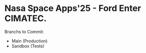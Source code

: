# Nasa Space Apps'25 - Ford Enter CIMATEC.

Branchs to Commit:
 - Main (Production)
 - Sandbox (Tests)

